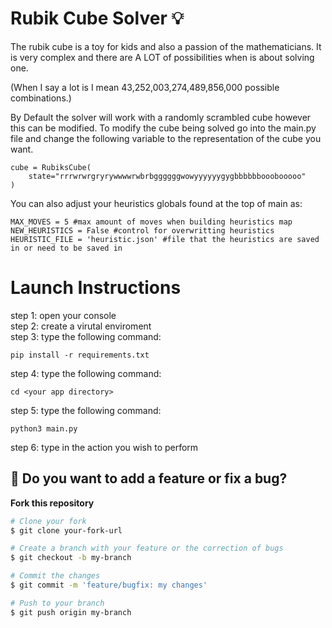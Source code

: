 # Rubik Cube Solver :bulb:	

The rubik cube is a toy for kids and also a passion of the mathematicians. It is very complex and there are A LOT of possibilities when is about solving one.

(When I say a lot is I mean 43,252,003,274,489,856,000 possible combinations.)

By Default the solver will work with a randomly scrambled cube however this can be modified. To modify the cube being solved go into the main.py file and change the following variable to the representation of the cube you want.

```
cube = RubiksCube(
    state="rrrwrwrgryrywwwwrwbrbggggggwowyyyyyygygbbbbbbooobooooo"
)
```

You can also adjust your heuristics globals found at the top of main as:

```
MAX_MOVES = 5 #max amount of moves when building heuristics map
NEW_HEURISTICS = False #control for overwritting heuristics
HEURISTIC_FILE = 'heuristic.json' #file that the heuristics are saved in or need to be saved in
```
# Launch Instructions
step 1: open your console <br>
step 2: create a virutal enviroment <br>
step 3: type the following command: <br>

```
pip install -r requirements.txt
```

step 4: type the following command:

```
cd <your app directory>
```

step 5: type the following command:

```
python3 main.py
```

step 6: type in the action you wish to perform

## :thinking: Do you want to add a feature or fix a bug?
**Fork this repository**

```bash
# Clone your fork
$ git clone your-fork-url

# Create a branch with your feature or the correction of bugs
$ git checkout -b my-branch

# Commit the changes
$ git commit -m 'feature/bugfix: my changes'

# Push to your branch
$ git push origin my-branch
